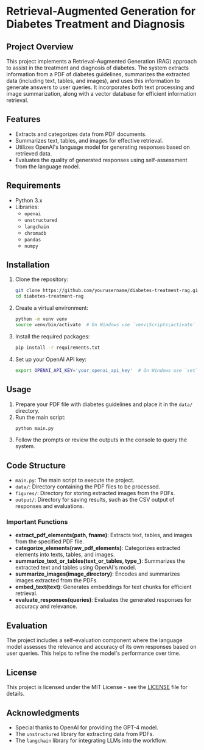 # Retrieval-Augmented Generation for Diabetes Treatment and Diagnosis

## Project Overview
This project implements a Retrieval-Augmented Generation (RAG) approach to assist in the treatment and diagnosis of diabetes. The system extracts information from a PDF of diabetes guidelines, summarizes the extracted data (including text, tables, and images), and uses this information to generate answers to user queries. It incorporates both text processing and image summarization, along with a vector database for efficient information retrieval.

## Features
- Extracts and categorizes data from PDF documents.
- Summarizes text, tables, and images for effective retrieval.
- Utilizes OpenAI's language model for generating responses based on retrieved data.
- Evaluates the quality of generated responses using self-assessment from the language model.

## Requirements
- Python 3.x
- Libraries:
  - `openai`
  - `unstructured`
  - `langchain`
  - `chromadb`
  - `pandas`
  - `numpy`
  
## Installation
1. Clone the repository:
    ```bash
    git clone https://github.com/yourusername/diabetes-treatment-rag.git
    cd diabetes-treatment-rag
    ```

2. Create a virtual environment:
    ```bash
    python -m venv venv
    source venv/bin/activate  # On Windows use `venv\Scripts\activate`
    ```

3. Install the required packages:
    ```bash
    pip install -r requirements.txt
    ```

4. Set up your OpenAI API key:
    ```bash
    export OPENAI_API_KEY='your_openai_api_key'  # On Windows use `set` instead of `export`
    ```

## Usage
1. Prepare your PDF file with diabetes guidelines and place it in the `data/` directory.
2. Run the main script:
    ```bash
    python main.py
    ```
3. Follow the prompts or review the outputs in the console to query the system.

## Code Structure
- `main.py`: The main script to execute the project.
- `data/`: Directory containing the PDF files to be processed.
- `figures/`: Directory for storing extracted images from the PDFs.
- `output/`: Directory for saving results, such as the CSV output of responses and evaluations.

### Important Functions
- **extract_pdf_elements(path, fname)**: Extracts text, tables, and images from the specified PDF file.
- **categorize_elements(raw_pdf_elements)**: Categorizes extracted elements into texts, tables, and images.
- **summarize_text_or_tables(text_or_tables, type_)**: Summarizes the extracted text and tables using OpenAI's model.
- **summarize_images(image_directory)**: Encodes and summarizes images extracted from the PDFs.
- **embed_text(text)**: Generates embeddings for text chunks for efficient retrieval.
- **evaluate_responses(queries)**: Evaluates the generated responses for accuracy and relevance.

## Evaluation
The project includes a self-evaluation component where the language model assesses the relevance and accuracy of its own responses based on user queries. This helps to refine the model's performance over time.

## License
This project is licensed under the MIT License - see the [LICENSE](LICENSE) file for details.

## Acknowledgments
- Special thanks to OpenAI for providing the GPT-4 model.
- The `unstructured` library for extracting data from PDFs.
- The `langchain` library for integrating LLMs into the workflow.
